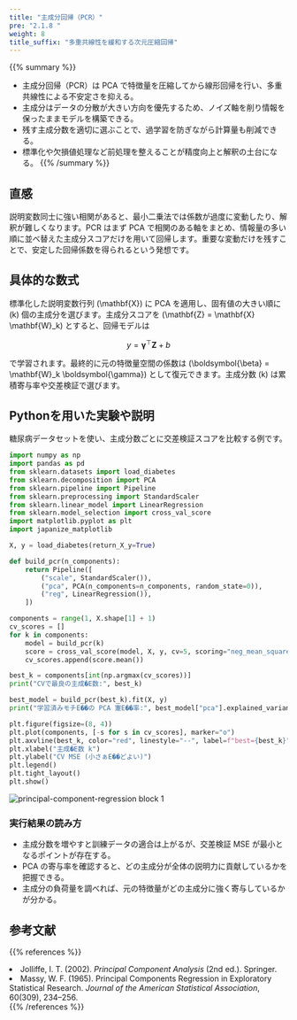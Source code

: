 ```yaml
---
title: "主成分回帰（PCR）"
pre: "2.1.8 "
weight: 8
title_suffix: "多重共線性を緩和する次元圧縮回帰"
---
```


{{% summary %}}
- 主成分回帰（PCR）は PCA で特徴量を圧縮してから線形回帰を行い、多重共線性による不安定さを抑える。
- 主成分はデータの分散が大きい方向を優先するため、ノイズ軸を削り情報を保ったままモデルを構築できる。
- 残す主成分数を適切に選ぶことで、過学習を防ぎながら計算量も削減できる。
- 標準化や欠損値処理など前処理を整えることが精度向上と解釈の土台になる。
{{% /summary %}}

## 直感
説明変数同士に強い相関があると、最小二乗法では係数が過度に変動したり、解釈が難しくなります。PCR はまず PCA で相関のある軸をまとめ、情報量の多い順に並べ替えた主成分スコアだけを用いて回帰します。重要な変動だけを残すことで、安定した回帰係数を得られるという発想です。

## 具体的な数式
標準化した説明変数行列 \(\mathbf{X}\) に PCA を適用し、固有値の大きい順に \(k\) 個の主成分を選びます。主成分スコアを \(\mathbf{Z} = \mathbf{X} \mathbf{W}_k\) とすると、回帰モデルは

$$
y = \boldsymbol{\gamma}^\top \mathbf{Z} + b
$$

で学習されます。最終的に元の特徴量空間の係数は \(\boldsymbol{\beta} = \mathbf{W}_k \boldsymbol{\gamma}\) として復元できます。主成分数 \(k\) は累積寄与率や交差検証で選びます。

## Pythonを用いた実験や説明
糖尿病データセットを使い、主成分数ごとに交差検証スコアを比較する例です。

```python
import numpy as np
import pandas as pd
from sklearn.datasets import load_diabetes
from sklearn.decomposition import PCA
from sklearn.pipeline import Pipeline
from sklearn.preprocessing import StandardScaler
from sklearn.linear_model import LinearRegression
from sklearn.model_selection import cross_val_score
import matplotlib.pyplot as plt
import japanize_matplotlib

X, y = load_diabetes(return_X_y=True)

def build_pcr(n_components):
    return Pipeline([
        ("scale", StandardScaler()),
        ("pca", PCA(n_components=n_components, random_state=0)),
        ("reg", LinearRegression()),
    ])

components = range(1, X.shape[1] + 1)
cv_scores = []
for k in components:
    model = build_pcr(k)
    score = cross_val_score(model, X, y, cv=5, scoring="neg_mean_squared_error")
    cv_scores.append(score.mean())

best_k = components[int(np.argmax(cv_scores))]
print("CVで最良の主成�E数:", best_k)

best_model = build_pcr(best_k).fit(X, y)
print("学習済みモチE��の PCA 寁E��率:", best_model["pca"].explained_variance_ratio_)

plt.figure(figsize=(8, 4))
plt.plot(components, [-s for s in cv_scores], marker="o")
plt.axvline(best_k, color="red", linestyle="--", label=f"best={best_k}")
plt.xlabel("主成�E数 k")
plt.ylabel("CV MSE (小さぁE��どよい)")
plt.legend()
plt.tight_layout()
plt.show()
```

![principal-component-regression block 1](/images/basic/regression/principal-component-regression_block01.svg)

### 実行結果の読み方
- 主成分数を増やすと訓練データの適合は上がるが、交差検証 MSE が最小となるポイントが存在する。
- PCA の寄与率を確認すると、どの主成分が全体の説明力に貢献しているかを把握できる。
- 主成分の負荷量を調べれば、元の特徴量がどの主成分に強く寄与しているかが分かる。

## 参考文献
{{% references %}}
<li>Jolliffe, I. T. (2002). <i>Principal Component Analysis</i> (2nd ed.). Springer.</li>
<li>Massy, W. F. (1965). Principal Components Regression in Exploratory Statistical Research. <i>Journal of the American Statistical Association</i>, 60(309), 234–256.</li>
{{% /references %}}
